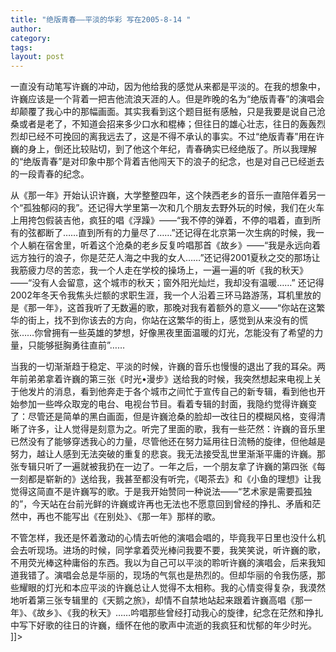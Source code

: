 ```yaml
---
title: "绝版青春——平淡的华彩 写在2005-8-14 "
author:
category: 
tags: 
layout: post
---
```



一直没有动笔写许巍的冲动，因为他给我的感觉从来都是平淡的。在我的想象中，许巍应该是一个背着一把吉他流浪天涯的人。但是昨晚的名为“绝版青春”的演唱会却颠覆了我心中的那幅画面。其实我看到这个题目挺有感触，只是我要是说自己沧桑或者是老了，不知道会招来多少口水和棍棒；但往日的雄心壮志，往日的轰轰烈烈却已经不可挽回的离我远去了，这是不得不承认的事实。不过“绝版青春”用在许巍的身上，倒还比较贴切，到了他这个年纪，青春确实已经绝版了。所以我理解的“绝版青春”是对印象中那个背着吉他闯天下的浪子的纪念，也是对自己已经逝去的一段青春的纪念。

从《那一年》开始认识许巍，大学整整四年，这个陕西老乡的音乐一直陪伴着另一个“孤独郁闷的我”。还记得大学里第一次和几个朋友去野外玩的时候，我们在火车上用挎包假装吉他，疯狂的唱《浮躁》——“我不停的弹着，不停的唱着，直到所有的弦都断了……直到所有的力量尽了……”还记得在北京第一次生病的时候，我一个人躺在宿舍里，听着这个沧桑的老乡反复吟唱那首《故乡》——“我是永远向着远方独行的浪子，你是茫茫人海之中我的女人……”还记得2001夏秋之交的那场让我筋疲力尽的苦恋，我一个人走在学校的操场上，一遍一遍的听《我的秋天》——“没有人会留意，这个城市的秋天；窗外阳光灿烂，我却没有温暖……” 还记得2002年冬天令我焦头烂额的求职生涯，我一个人沿着三环马路游荡，耳机里放的是《那一年》，这首我听了无数遍的歌，那晚对我有着额外的意义——“你站在这繁华的街上，找不到你该去的方向，你站在这繁华的街上，感觉到从来没有的慌张……你曾拥有一些英雄的梦想，好像黑夜里面温暖的灯光，怎能没有了希望的力量，只能够挺胸勇往直前”……

当我的一切渐渐趋于稳定、平淡的时候，许巍的音乐也慢慢的退出了我的耳朵。两年前弟弟拿着许巍的第三张《时光•漫步》送给我的时候，我突然想起来电视上关于他发片的消息，看到他奔走于各个城市之间忙于宣传自己的新专辑，看到他也开始参加一些哗众取宠的电台、电视台节目。看着专辑的封面，我隐约觉得许巍变了：尽管还是简单的黑白画面，但是许巍沧桑的脸却一改往日的模糊风格，变得清晰了许多，让人觉得是刻意为之。听完了里面的歌，我有一些茫然：许巍的音乐里已然没有了能够穿透我心的力量，尽管他还在努力延用往日流畅的旋律，但他越是努力，越让人感到无法突破的重复的悲哀。我无法接受乱世里渐渐平庸的许巍。那张专辑只听了一遍就被我扔在一边了。一年之后，一个朋友拿了许巍的第四张《每一刻都是崭新的》送给我，我甚至都没有听完，《喝茶去》和《小鱼的理想》让我觉得这简直不是许巍写的歌。于是我开始赞同一种说法——“艺术家是需要孤独的”，今天站在台前光鲜的许巍或许再也无法也不愿意回到曾经的挣扎、矛盾和茫然中，再也不能写出《在别处》、《那一年》那样的歌。

不管怎样，我还是怀着激动的心情去听他的演唱会唱的，毕竟我平日里也没什么机会去听现场。进场的时候，同学拿着荧光棒问我要不要，我笑笑说，听许巍的歌，不用荧光棒这种庸俗的东西。我以为自己可以平淡的聆听许巍的演唱会，后来我知道我错了。演唱会总是华丽的，现场的气氛也是热烈的。但却华丽的令我伤感，那些耀眼的灯光和本应平淡的许巍总让人觉得不太相称。我的心情变得复杂，我漠然地听着第三张专辑里的《天鹅之旅》，却情不自禁地站起来跟着许巍高唱《那一年》、《故乡》、《我的秋天》……吟唱那些曾经打动我心的旋律，纪念在茫然和挣扎中写下好歌的往日的许巍，缅怀在他的歌声中流逝的我疯狂和忧郁的年少时光。 ]]>

